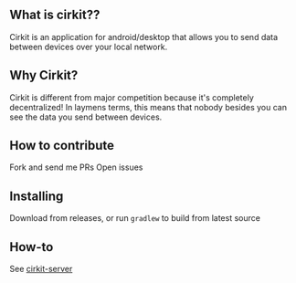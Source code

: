 ## What is cirkit??
Cirkit is an application for android/desktop that allows you to send data between devices over your local network.   

## Why Cirkit?
Cirkit is different from major competition because it's completely decentralized! In laymens terms, this means that nobody besides you can see the data you send between devices.

## How to contribute
Fork and send me PRs
Open issues

## Installing
Download from releases, or run `gradlew` to build from latest source

## How-to
See [cirkit-server](https://github.com/TheNightmanCodeth/cirkit-server-core)
